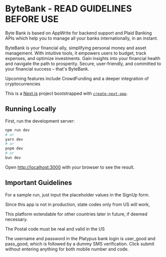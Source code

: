 # ByteBank - READ GUIDELINES BEFORE USE
Byte Bank is based on AppWrite for backend support and Plaid Banking APIs which help you to manage all your banks internationally, in an instant. 

ByteBank is your financial ally, simplifying personal money and asset management. With intuitive tools, it empowers users to budget, track expenses, and optimize investments. Gain insights into your financial health and navigate the path to prosperity. Secure, user-friendly, and committed to your financial success – that's ByteBank.

Upcoming features include CrowdFunding and a deeper integration of cryptocurrencies

This is a [Next.js](https://nextjs.org/) project bootstrapped with [`create-next-app`](https://github.com/vercel/next.js/tree/canary/packages/create-next-app).

## Running Locally

First, run the development server:

```bash
npm run dev
# or
yarn dev
# or
pnpm dev
# or
bun dev
```

Open [http://localhost:3000](http://localhost:3000) with your browser to see the result.

## Important Guidelines

For a sample run, just input the placeholder values in the SignUp form. 

Since this app is not in production, state codes only from US will work, 

This platform extendable for other countries later in future, if deemed necessary. 

The Postal code must be real and valid in the US

The username and password in the Platypus bank login is user_good and pass_good, which is followed by a dummy SMS verification. 
Click submit without entering anything for both mobile number and code.